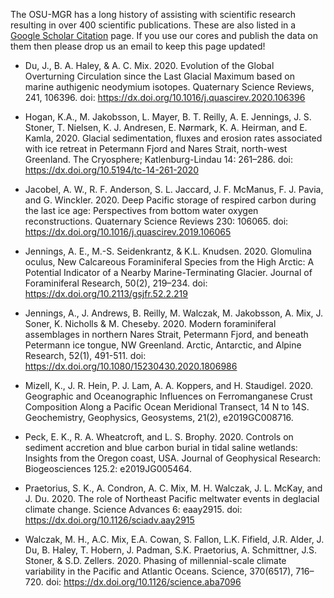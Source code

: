The OSU-MGR has a long history of assisting with scientific research resulting in over 400 scientific publications. These are also listed  in a [Google Scholar Citation](https://scholar.google.com/citations?hl=en&user=x5lYe50AAAAJ&view_op=list_works) page. If you use our cores and publish the data on them then please drop us an email to keep this page updated!

- Du, J., B. A. Haley, & A. C. Mix. 2020. Evolution of the Global Overturning Circulation since the Last Glacial Maximum based on marine authigenic neodymium isotopes. Quaternary Science Reviews, 241, 106396. doi: https://dx.doi.org/10.1016/j.quascirev.2020.106396


- Hogan, K.A., M. Jakobsson, L. Mayer, B. T. Reilly, A. E. Jennings, J. S. Stoner, T. Nielsen, K. J. Andresen, E. Nørmark, K. A. Heirman, and E. Kamla, 2020. Glacial sedimentation, fluxes and erosion rates associated with ice retreat in Petermann Fjord and Nares Strait, north-west Greenland. The Cryosphere; Katlenburg-Lindau 14: 261–286. doi: https://dx.doi.org/10.5194/tc-14-261-2020


- Jacobel, A. W., R. F. Anderson, S. L. Jaccard, J. F. McManus, F. J. Pavia, and G. Winckler. 2020. Deep Pacific storage of respired carbon during the last ice age: Perspectives from bottom water oxygen reconstructions. Quaternary Science Reviews 230: 106065. doi: https://dx.doi.org/10.1016/j.quascirev.2019.106065


- Jennings, A. E., M.-S. Seidenkrantz, & K.L. Knudsen. 2020. Glomulina oculus, New Calcareous Foraminiferal Species from the High Arctic: A Potential Indicator of a Nearby Marine-Terminating Glacier. Journal of Foraminiferal Research, 50(2), 219–234. doi: https://dx.doi.org/10.2113/gsjfr.52.2.219


- Jennings, A., J. Andrews, B. Reilly, M. Walczak, M. Jakobsson, A. Mix, J. Soner, K. Nicholls & M. Cheseby. 2020. Modern foraminiferal assemblages in northern Nares Strait, Petermann Fjord, and beneath Petermann ice tongue, NW Greenland. Arctic, Antarctic, and Alpine Research, 52(1), 491-511. doi: https://dx.doi.org/10.1080/15230430.2020.1806986


- Mizell, K., J. R. Hein, P. J. Lam, A. A. Koppers, and H. Staudigel. 2020. Geographic and Oceanographic Influences on Ferromanganese Crust Composition Along a Pacific Ocean Meridional Transect, 14 N to 14S. Geochemistry, Geophysics, Geosystems, 21(2), e2019GC008716.


- Peck, E. K., R. A. Wheatcroft, and L. S. Brophy. 2020. Controls on sediment accretion and blue carbon burial in tidal saline wetlands: Insights from the Oregon coast, USA. Journal of Geophysical Research: Biogeosciences 125.2: e2019JG005464.


- Praetorius, S. K., A. Condron, A. C. Mix, M. H. Walczak, J. L. McKay, and J. Du. 2020. The role of Northeast Pacific meltwater events in deglacial climate change. Science Advances 6: eaay2915. doi: https://dx.doi.org/10.1126/sciadv.aay2915


- Walczak, M. H., A.C. Mix, E.A. Cowan, S. Fallon, L.K. Fifield, J.R. Alder, J. Du, B. Haley, T. Hobern, J. Padman, S.K. Praetorius, A. Schmittner, J.S. Stoner, & S.D. Zellers. 2020. Phasing of millennial-scale climate variability in the Pacific and Atlantic Oceans. Science, 370(6517), 716–720. doi: https://dx.doi.org/10.1126/science.aba7096
